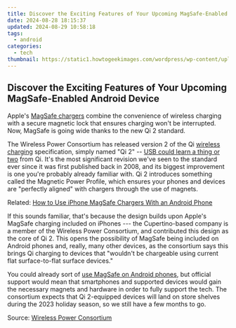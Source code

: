 ```yaml
---
title: Discover the Exciting Features of Your Upcoming MagSafe-Enabled Android Device
date: 2024-08-28 18:15:37
updated: 2024-08-29 10:58:18
tags:
  - android
categories:
  - tech
thumbnail: https://static1.howtogeekimages.com/wordpress/wp-content/uploads/2022/05/Apple-MagSafe-Charger-for-05.25.22.jpg
---
```


## Discover the Exciting Features of Your Upcoming MagSafe-Enabled Android Device

Apple's [MagSafe chargers](https://techno-recovery.techidaily.com/mastering-regional-adjustments-how-to-update-regions-on-your-iphone/) combine the convenience of wireless charging with a secure magnetic lock that ensures charging won't be interrupted. Now, MagSafe is going wide thanks to the new Qi 2 standard.

 The Wireless Power Consortium has released version 2 of the Qi [wireless charging](https://desktop-recording.techidaily.com/new-2024-approved-top-10-battle-royale-games/) specification, simply named "Qi 2" -- [USB could learn a thing or two](https://extra-skills.techidaily.com/step-by-step-techniques-building-animation-with-movie-maker-for-2024/) from Qi. It's the most significant revision we've seen to the standard ever since it was first published back in 2008, and its biggest improvement is one you're probably already familiar with. Qi 2 introduces something called the Magnetic Power Profile, which ensures your phones and devices are "perfectly aligned" with chargers through the use of magnets.

Related: [How to Use iPhone MagSafe Chargers With an Android Phone](https://desktop-recording.techidaily.com/new-2024-approved-top-10-battle-royale-games/) 

 If this sounds familiar, that's because the design builds upon Apple's MagSafe charging included on iPhones --- the Cupertino-based company is a member of the Wireless Power Consortium, and contributed this design as the core of Qi 2\. This opens the possibility of MagSafe being included on Android phones and, really, many other devices, as the consortium says this brings Qi charging to devices that "wouldn't be chargeable using current flat surface-to-flat surface devices."

 You could already sort of [use MagSafe on Android phones](https://desktop-recording.techidaily.com/new-2024-approved-top-10-battle-royale-games/), but official support would mean that smartphones and supported devices would gain the necessary magnets and hardware in order to fully support the tech. The consortium expects that Qi 2-equipped devices will land on store shelves during the 2023 holiday season, so we still have a few months to go.

 Source: [Wireless Power Consortium](https://www.businesswire.com/news/home/20230103005082/en)

<ins class="adsbygoogle"
     style="display:block"
     data-ad-format="autorelaxed"
     data-ad-client="ca-pub-7571918770474297"
     data-ad-slot="1223367746"></ins>



<ins class="adsbygoogle"
     style="display:block"
     data-ad-client="ca-pub-7571918770474297"
     data-ad-slot="8358498916"
     data-ad-format="auto"
     data-full-width-responsive="true"></ins>
